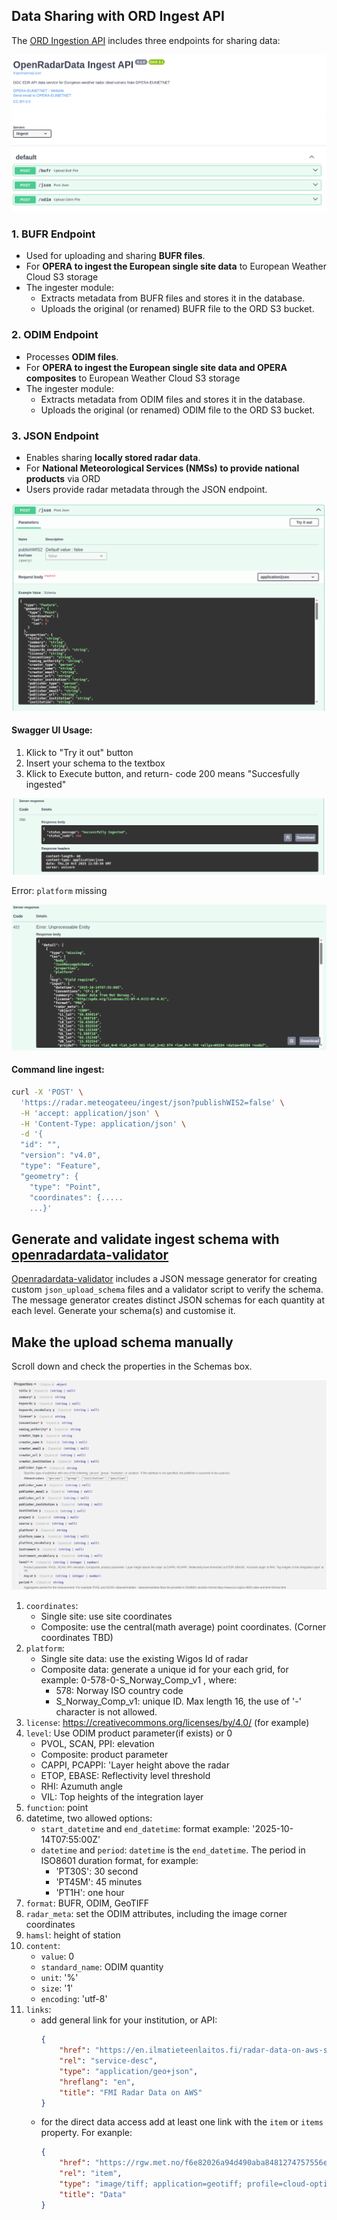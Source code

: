 
## Data Sharing with ORD Ingest API

The [ORD Ingestion API](https://radar.meteogate.eu/ingest/docs) includes three endpoints for sharing data:

![Ingest Endpoints](source/images/ORD_Ingest_endpoints.png)

### 1. BUFR Endpoint
- Used for uploading and sharing **BUFR files**.
- For **OPERA to ingest the European single site data** to European Weather Cloud S3 storage
- The ingester module:
  - Extracts metadata from BUFR files and stores it in the database.
  - Uploads the original (or renamed) BUFR file to the ORD S3 bucket.

### 2. ODIM Endpoint
- Processes **ODIM files**.
- For **OPERA to ingest the European single site data and OPERA composites** to European Weather Cloud S3 storage
- The ingester module:
  - Extracts metadata from ODIM files and stores it in the database.
  - Uploads the original (or renamed) ODIM file to the ORD S3 bucket.

### 3. JSON Endpoint
- Enables sharing **locally stored radar data**.
- For **National Meteorological Services (NMSs) to provide national products** via ORD
- Users provide radar metadata through the JSON endpoint.

![JSON Endpoint](source/images/ORD_Ingest_JSON_endpoint.png)

#### Swagger UI Usage:
1. Klick to "Try it out" button
2. Insert your schema to the textbox
3. Klick to Execute button, and return- code 200 means "Succesfully ingested" 

![Ingest Success](source/images/ORD_Ingest_Success.png)

Error: ``platform`` missing

![Ingest Error](source/images/ORD_Ingest_Error.png)

#### Command line ingest:
```bash
curl -X 'POST' \
  'https://radar.meteogateeu/ingest/json?publishWIS2=false' \
  -H 'accept: application/json' \
  -H 'Content-Type: application/json' \
  -d '{
  "id": "",
  "version": "v4.0",
  "type": "Feature",
  "geometry": {
    "type": "Point",
    "coordinates": {.....
    ...}'
```


## Generate and validate ingest schema with [openradardata-validator](https://github.com/EUMETNET/openradardata-validator)
[Openradardata-validator](https://github.com/EUMETNET/openradardata-validator) includes a JSON message generator for creating custom ``json_upload_schema`` files and a validator script to verify the schema. The message generator creates distinct JSON schemas for each quantity at each level. Generate your schema(s) and customise it.

## Make the upload schema manually
Scroll down and check the properties in the Schemas box.
 
![API INGEST](source/images/ORD_Properties.png)

1. ``coordinates``:
    - Single site: use site coordinates
    - Composite: use the central(math average) point coordinates. (Corner coordinates TBD) 
2. ``platform``:
    - Single site data: use the existing Wigos Id of radar
    - Composite data: generate a unique id for your each grid, for example: 0-578-0-S_Norway_Comp_v1 , where:
        - 578: Norway ISO country code
        - S_Norway_Comp_v1: unique ID. Max length 16, the use of '-' character is not allowed.
3. ``license``:  https://creativecommons.org/licenses/by/4.0/ (for example)
4. ``level``: Use ODIM product parameter(if exists) or 0
    - PVOL, SCAN, PPI: elevation
    - Composite: product parameter
    - CAPPI, PCAPPI: 'Layer height above the radar
    - ETOP, EBASE: Reflectivity level threshold
    - RHI: Azumuth angle
    - VIL: Top heights of the integration layer
5. ``function``: point
6. datetime, two allowed options:
    - ``start_datetime`` and ``end_datetime``: format example: '2025-10-14T07:55:00Z'
    - ``datetime`` and ``period``: ``datetime`` is the ``end_datetime``. The period in ISO8601 duration format, for example: 
        - 'PT30S': 30 second
        - 'PT45M': 45 minutes
        - 'PT1H': one hour
7. ``format``: BUFR, ODIM, GeoTIFF
8. ``radar_meta``: set the ODIM attributes, including the image corner coordinates
9. ``hamsl``: height of station
10. ``content``:
    - ``value``: 0
    - ``standard_name``: ODIM quantity
    - ``unit``: '%'
    - ``size``: '1'
    - ``encoding``: 'utf-8'
11. ``links``:
    - add general link for your institution, or API:
        ```json
        {
            "href": "https://en.ilmatieteenlaitos.fi/radar-data-on-aws-s3",
            "rel": "service-desc",
            "type": "application/geo+json",
            "hreflang": "en",
            "title": "FMI Radar Data on AWS"
        }
        ```
    - for the direct data access add at least one link with the ``item`` or ``items`` property. For exanple:
        ```json
        {
            "href": "https://rgw.met.no/f6e82026a94d490aba8481274757556e:stacapi-radar-production/Mosaic-Norway-v1/2025/10/15/norway_pcappi_class-dbz-1000_202510151035.tiff",
            "rel": "item",
            "type": "image/tiff; application=geotiff; profile=cloud-optimized",
            "title": "Data"
        }
        ```
